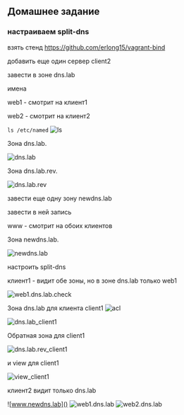 Домашнее задание
---------------------
### настраиваем split-dns

взять стенд https://github.com/erlong15/vagrant-bind

добавить еще один сервер client2

завести в зоне dns.lab 

имена

web1 - смотрит на клиент1

web2 - смотрит на клиент2

`ls /etc/named`
![ls](https://github.com/kyourselfer/OTUS_LinuxAdmin201804/blob/master/lesson13_dns/1/ls_zones.gif)

Зона dns.lab.

![dns.lab](https://github.com/kyourselfer/OTUS_LinuxAdmin201804/blob/master/lesson13_dns/1/dns.lab.gif)

Зона dns.lab.rev.

![dns.lab.rev](https://github.com/kyourselfer/OTUS_LinuxAdmin201804/blob/master/lesson13_dns/1/dns.lab.rev.gif)

завести еще одну зону newdns.lab

завести в ней запись

www - смотрит на обоих клиентов

Зона newdns.lab.

![newdns.lab](https://github.com/kyourselfer/OTUS_LinuxAdmin201804/blob/master/lesson13_dns/1/newdns.lab.gif)

настроить split-dns

клиент1 - видит обе зоны, но в зоне dns.lab только web1

![web1.dns.lab.check](https://github.com/kyourselfer/OTUS_LinuxAdmin201804/blob/master/lesson13_dns/1/web1.dns.lab.check.gif)

Зона dns.lab для клиента client1 ![acl](https://github.com/kyourselfer/OTUS_LinuxAdmin201804/blob/master/lesson13_dns/1/acl_split.gif)

![dns.lab_client1](https://github.com/kyourselfer/OTUS_LinuxAdmin201804/blob/master/lesson13_dns/1/dns.lab_client1.gif)

Обратная зона для client1

![dns.lab.rev_client1](https://github.com/kyourselfer/OTUS_LinuxAdmin201804/blob/master/lesson13_dns/1/dns.lab_client1.rev.gif)

и view для client1

![view_client1](https://github.com/kyourselfer/OTUS_LinuxAdmin201804/blob/master/lesson13_dns/1/named.conf_view.gif)

клиент2 видит только dns.lab

![www.newdns.lab]()
![web1.dns.lab](https://github.com/kyourselfer/OTUS_LinuxAdmin201804/blob/master/lesson13_dns/1/check_web1.dns.lab.gif)
![web2.dns.lab](https://github.com/kyourselfer/OTUS_LinuxAdmin201804/blob/master/lesson13_dns/1/check_web2.dns.lab.gif)



